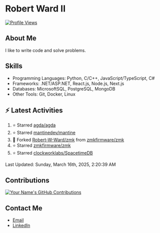 
# Robert Ward II

[![Profile Views](https://komarev.com/ghpvc/?username=Robert-W-Ward)](https://github.com/Robert-W-Ward)

## About Me
I like to write code and solve problems.

## Skills
- Programming Languages: Python, C/C++, JavaScript/TypeScript, C#
- Frameworks: .NET/ASP.NET, React.js, Node.js, Next.js
- Databases: MicrosoftSQL, PostgreSQL, MongoDB
- Other Tools: Git, Docker, Linux

## :zap: Latest Activities
<!--RECENT_ACTIVITY:start-->
1. ⭐ Starred [agda/agda](https://github.com/agda/agda)
2. ⭐ Starred [mantinedev/mantine](https://github.com/mantinedev/mantine)
3. 🔱 Forked [Robert-W-Ward/zmk](https://github.com/Robert-W-Ward/zmk) from [zmkfirmware/zmk](https://github.com/zmkfirmware/zmk)
4. ⭐ Starred [zmkfirmware/zmk](https://github.com/zmkfirmware/zmk)
5. ⭐ Starred [clockworklabs/SpacetimeDB](https://github.com/clockworklabs/SpacetimeDB)
<!--RECENT_ACTIVITY:end-->

<!--RECENT_ACTIVITY:last_update-->
Last Updated: Sunday, March 16th, 2025, 2:20:39 AM
<!--RECENT_ACTIVITY:last_update_end-->

<!--END_SECTIN:activity-->
## Contributions
[![Your Name's GitHub Contributions](https://github-readme-streak-stats.herokuapp.com/?user=Robert-W-Ward&theme=radical)](https://github.com/your-username)

## Contact Me
- [Email](mailto:robertwesleyward2019@gmail.com)
- [LinkedIn](https://linkedin.com/in/https://www.linkedin.com/in/robert-ward-ii/)
